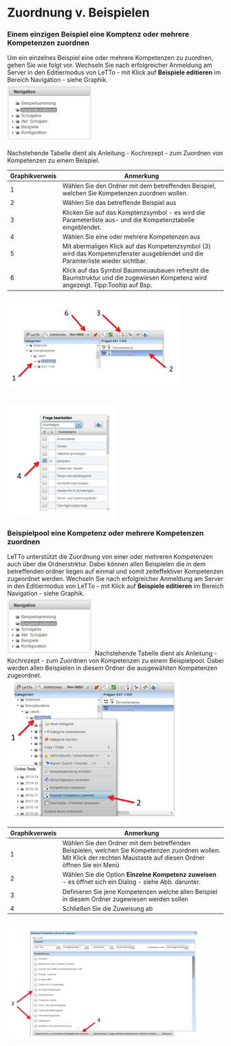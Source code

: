 # Zuordnung v. Beispielen

###  Einem einzigen Beispiel eine Komptenz oder mehrere Kompetenzen zuordnen 

Um ein einzelnes Beispiel eine oder mehrere Kompetenzen zu zuordnen, gehen Sie wie folgt vor. Wechseln Sie nach erfolgreicher Anmeldung am Server in den Editiermodus von LeTTo - mit Klick auf **Beispiele editieren** im Bereich Navigation - siehe Graphik.
<br>![200px-ClipCapIt-201014-104443.PNG](200px-ClipCapIt-201014-104443.PNG)

Nachstehende Tabelle dient als Anleitung - Kochrezept - zum Zuordnen von Kompetenzen zu einem Beispiel.
<div  class="wikitable" >

| Graphikverweis | Anmerkung                                                                                                                        |
|----------------|----------------------------------------------------------------------------------------------------------------------------------|
| 1              | Wählen Sie den Ordner mit dem betreffenden Beispiel, welchen Sie Kompetenzen zuordnen wollen.                                    |
| 2              | Wählen Sie das betreffende Beispiel aus                                                                                          |
| 3              | Klicken Sie auf das Komptenzsymbol - es wird die Parameterliste aus- und die Kompetenztabelle eingeblendet.                      |
| 4              | Wählen Sie eine oder mehrere Kompetenzen aus                                                                                     |
| 5              | Mit abermaligen Klick auf das Kompetenzsymbol (3) wird das Kompetenzfenster ausgeblendet und die Paramterliste wieder sichtbar.  |
| 6              | Klick auf das Symbol Baumneuaubauen refresht die Baumstruktur und die zugewiesen Kompetenz wird angezeigt. Tipp:Tooltip auf Bsp. |
</div>

<br>![400px-ClipCapIt-201014-110227.PNG](400px-ClipCapIt-201014-110227.PNG)

<br>![250px-ClipCapIt-201014-105300.PNG](250px-ClipCapIt-201014-105300.PNG)


###  Beispielpool eine Kompetenz oder mehrere Kompetenzen zuordnen 
LeTTo unterstützt die Zuordnung von einer oder mehreren Kompetenzen auch über die Ordnerstrktur. Dabei können allen Beispielen die in dem betreffenden ordner liegen auf einmal und somit zeiteffektiver Kompetenzen zugeordnet werden. Wechseln Sie nach erfolgreicher Anmeldung am Server in den Editiermodus von LeTTo - mit Klick auf **Beispiele editieren** im Bereich Navigation - siehe Graphik.
<br>![200px-ClipCapIt-201014-104443.PNG](200px-ClipCapIt-201014-104443.PNG)
Nachstehende Tabelle dient als Anleitung - Kochrezept - zum Zuordnen von Kompetenzen zu einem Beispielpool. Dabei werden allen Beispielen in diesem Ordner die ausgewählten Kompetenzen zugeordnet.
<br>![400px-ClipCapIt-201014-112823.PNG](400px-ClipCapIt-201014-112823.PNG)
<div  class="wikitable" >

| Graphikverweis | Anmerkung                                                                                                                                                             |
|----------------|-----------------------------------------------------------------------------------------------------------------------------------------------------------------------|
| 1              | Wählen Sie den Ordner mit dem betreffenden Beispielen, welchen Sie Kompetenzen zuordnen wollen. Mit Klick der rechten Maustaste auf diesen Ordner öffnen Sie ein Menü |
| 2              | Wählen Sie die Option **Einzelne Kompetenz zuweisen** - es öffnet sich ein Dialog - siehe Abb. darunter.                                                              |
| 3              | Definieren Sie jene Kompetenzen welche allen Beispiel in diesem Ordner zugewiesen werden sollen                                                                       |
| 4              | Schließen Sie die Zuweisung ab                                                                                                                                        |
</div>

<br>![450px-ClipCapIt-201014-114113.PNG](450px-ClipCapIt-201014-114113.PNG)

